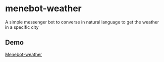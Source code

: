 # menebot-weather
A simple messenger bot to converse in natural language to get the weather in a specific city

## Demo
[Menebot-weather](https://www.facebook.com/Menebot-weather-214420989014876/)
